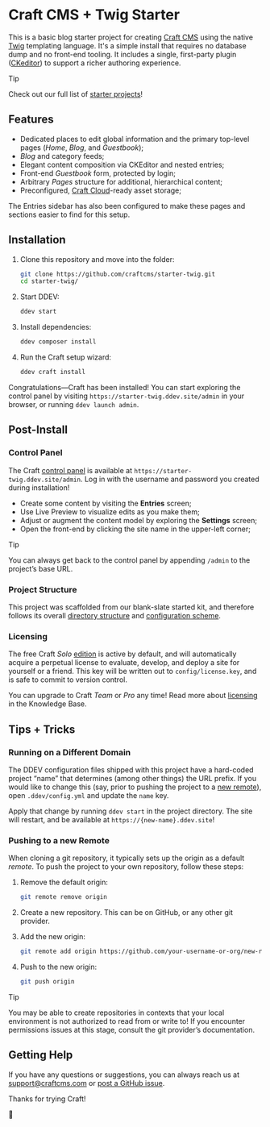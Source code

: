 # Craft CMS + Twig Starter

This is a basic blog starter project for creating [Craft CMS](https://craftcms.com/) using the native [Twig](https://craftcms.com/docs/5.x/development/twig.html) templating language. It's a simple install that requires no database dump and no front-end tooling. It includes a single, first-party plugin ([CKeditor](https://plugins.craftcms.com/ckeditor)) to support a richer authoring experience.

> [!TIP]
> Check out our full list of [starter projects](https://craftcms.com/starters)!

## Features

- Dedicated places to edit global information and the primary top-level pages (_Home_, _Blog_, and _Guestbook_);
- _Blog_ and category feeds;
- Elegant content composition via CKEditor and nested entries;
- Front-end _Guestbook_ form, protected by login;
- Arbitrary _Pages_ structure for additional, hierarchical content;
- Preconfigured, [Craft Cloud](https://craftcms.com/cloud)-ready asset storage;

The Entries sidebar has also been configured to make these pages and sections easier to find for this setup.

## Installation

1. Clone this repository and move into the folder:

    ```bash
    git clone https://github.com/craftcms/starter-twig.git
    cd starter-twig/
    ```

2. Start DDEV:

    ```bash
    ddev start
    ```

3. Install dependencies:

    ```bash
    ddev composer install
    ```

4. Run the Craft setup wizard:

    ```bash
    ddev craft install
    ```

Congratulations—Craft has been installed! You can start exploring the control panel by visiting `https://starter-twig.ddev.site/admin` in your browser, or running `ddev launch admin`.

## Post-Install

### Control Panel

The Craft [control panel](https://craftcms.com/docs/5.x/system/control-panel.html) is available at `https://starter-twig.ddev.site/admin`. Log in with the username and password you created during installation!

- Create some content by visiting the **Entries** screen;
- Use Live Preview to visualize edits as you make them;
- Adjust or augment the content model by exploring the **Settings** screen;
- Open the front-end by clicking the site name in the upper-left corner;

> [!TIP]
> You can always get back to the control panel by appending `/admin` to the project’s base URL.

### Project Structure

This project was scaffolded from our blank-slate started kit, and therefore follows its overall [directory structure](https://craftcms.com/docs/5.x/system/directory-structure.html) and [configuration scheme](https://craftcms.com/docs/5.x/configure.html).

### Licensing

The free Craft _Solo_ [edition](https://craftcms.com/docs/5.x/editions.html) is active by default, and will automatically acquire a perpetual license to evaluate, develop, and deploy a site for yourself or a friend. This key will be written out to `config/license.key`, and is safe to commit to version control.

You can upgrade to Craft _Team_ or _Pro_ any time! Read more about [licensing](https://craftcms.com/knowledge-base/how-craft-license-enforcement-works) in the Knowledge Base.

## Tips + Tricks

### Running on a Different Domain

The DDEV configuration files shipped with this project have a hard-coded project “name” that determines (among other things) the URL prefix. If you would like to change this (say, prior to pushing the project to a [new remote](#pushing-to-a-new-remote)), open `.ddev/config.yml` and update the `name` key.

Apply that change by running `ddev start` in the project directory. The site will restart, and be available at `https://{new-name}.ddev.site`!

### Pushing to a new Remote

When cloning a git repository, it typically sets up the origin as a default _remote_. To push the project to your own repository, follow these steps:

1. Remove the default origin:

    ```bash
    git remote remove origin
    ```

1. Create a new repository. This can be on GitHub, or any other git provider.
1. Add the new origin:

    ```bash
    git remote add origin https://github.com/your-username-or-org/new-repo-name.git
    ```

1. Push to the new origin:

    ```bash
    git push origin
    ```

> [!TIP]
> You may be able to create repositories in contexts that your local environment is not authorized to read from or write to! If you encounter permissions issues at this stage, consult the git provider’s documentation.

## Getting Help

If you have any questions or suggestions, you can always reach us at <support@craftcms.com> or [post a GitHub issue](https://github.com/craftcms/starter-twig/issues).

Thanks for trying Craft!

:lemon:
